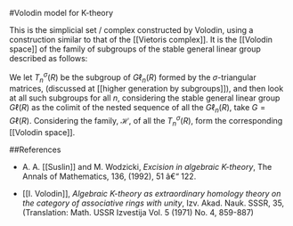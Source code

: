 #Volodin model for K-theory

This is the simplicial set /  complex constructed by Volodin, using a construction similar to that of the [[Vietoris complex]].  It is the [[Volodin space]] of the family of subgroups of the stable general linear group described as follows:

We let $T_n^\sigma(R)$ be the subgroup of $G\ell_n(R)$ formed by the $\sigma$-triangular matrices, (discussed at [[higher generation by subgroups]]), and then look at all such subgroups for all $n$, considering the stable general linear group $G\ell(R)$ as the colimit of the nested sequence of all the $G\ell_n(R)$, take $G = G\ell(R)$. Considering the family,  $\mathcal{H}$, of all the $T_n^\sigma(R)$, form the corresponding [[Volodin space]].



##References

*  A. A. [[Suslin]] and M. Wodzicki, _Excision in algebraic K-theory_, The Annals of Mathematics, 
136, (1992), 51 â€“ 122.

* [[I. Volodin]], _Algebraic K-theory as extraordinary homology theory on the category of associative 
rings with unity_, Izv. Akad. Nauk. SSSR, 35, (Translation: Math. USSR Izvestija Vol. 5 (1971) 
No. 4, 859-887)
